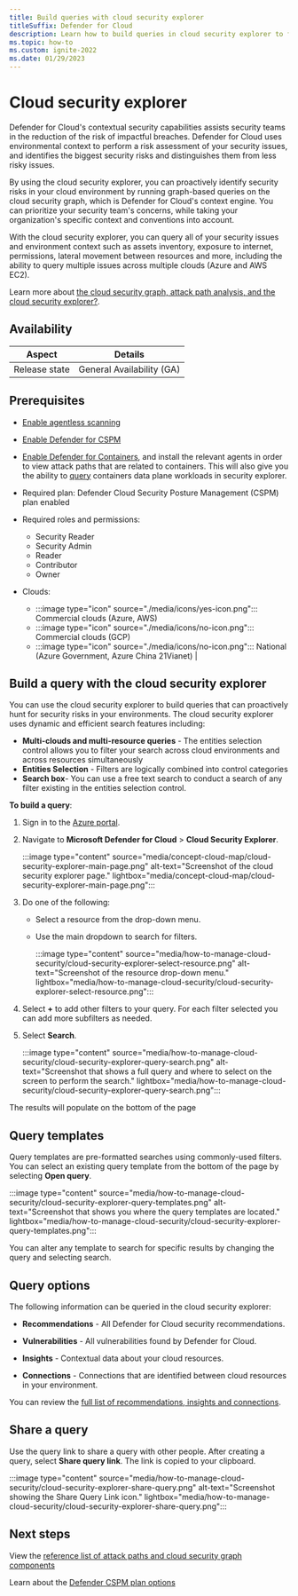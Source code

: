 ```yaml
---
title: Build queries with cloud security explorer
titleSuffix: Defender for Cloud
description: Learn how to build queries in cloud security explorer to find vulnerabilities that exist on your multicloud environment.
ms.topic: how-to
ms.custom: ignite-2022
ms.date: 01/29/2023
---
```


# Cloud security explorer

Defender for Cloud's contextual security capabilities assists security teams in the reduction of the risk of impactful breaches. Defender for Cloud uses environmental context to perform a risk assessment of your security issues, and identifies the biggest security risks and distinguishes them from less risky issues.

By using the cloud security explorer, you can proactively identify security risks in your cloud environment by running graph-based queries on the cloud security graph, which is Defender for Cloud's context engine. You can prioritize your security team's concerns, while taking your organization's specific context and conventions into account.  

With the cloud security explorer, you can query all of your security issues and environment context such as assets inventory, exposure to internet, permissions, lateral movement between resources and more, including the ability to query multiple issues across multiple clouds (Azure and AWS EC2).

Learn more about [the cloud security graph, attack path analysis, and the cloud security explorer?](concept-attack-path.md).

## Availability

| Aspect | Details |
|--|--|
| Release state | General Availability (GA) |

## Prerequisites

- [Enable agentless scanning](enable-vulnerability-assessment-agentless.md) 
- [Enable Defender for CSPM](enable-enhanced-security.md) 
- [Enable Defender for Containers](defender-for-containers-enable.md), and install the relevant agents in order to view attack paths that are related to containers. This will also give you the ability to [query](how-to-manage-cloud-security-explorer.md#build-a-query-with-the-cloud-security-explorer) containers data plane workloads in security explorer. 
- Required plan: Defender Cloud Security Posture Management (CSPM) plan enabled 
- Required roles and permissions: 
    - Security Reader
    - Security Admin
    - Reader
    - Contributor
    - Owner

- Clouds: 
    -  :::image type="icon" source="./media/icons/yes-icon.png"::: Commercial clouds (Azure, AWS) 
    - :::image type="icon" source="./media/icons/no-icon.png"::: Commercial clouds (GCP) 
    - :::image type="icon" source="./media/icons/no-icon.png"::: National (Azure Government, Azure China 21Vianet) |

## Build a query with the cloud security explorer

You can use the cloud security explorer to build queries that can proactively hunt for security risks in your environments. The cloud security explorer uses dynamic and efficient search features including:

- **Multi-clouds and multi-resource queries** - The entities selection control allows you to filter your search across cloud environments and across resources simultaneously  
- **Entities Selection** - Filters are logically combined into control categories
- **Search box**- You can use a free text search to conduct a search of any filter existing in the entities selection control.

**To build a query**:

1. Sign in to the [Azure portal](https://portal.azure.com).

1. Navigate to **Microsoft Defender for Cloud** > **Cloud Security Explorer**.

    :::image type="content" source="media/concept-cloud-map/cloud-security-explorer-main-page.png" alt-text="Screenshot of the cloud security explorer page." lightbox="media/concept-cloud-map/cloud-security-explorer-main-page.png":::

1. Do one of the following:
    - Select a resource from the drop-down menu. 
    - Use the main dropdown to search for filters. 
 
        :::image type="content" source="media/how-to-manage-cloud-security/cloud-security-explorer-select-resource.png" alt-text="Screenshot of the resource drop-down menu." lightbox="media/how-to-manage-cloud-security/cloud-security-explorer-select-resource.png":::

1. Select **+** to add other filters to your query. For each filter selected you can add more subfilters as needed.

1. Select **Search**.

    :::image type="content" source="media/how-to-manage-cloud-security/cloud-security-explorer-query-search.png" alt-text="Screenshot that shows a full query and where to select on the screen to perform the search." lightbox="media/how-to-manage-cloud-security/cloud-security-explorer-query-search.png":::

The results will populate on the bottom of the page


## Query templates

Query templates are pre-formatted searches using commonly-used filters. You can select an existing query template from the bottom of the page by selecting **Open query**.

:::image type="content" source="media/how-to-manage-cloud-security/cloud-security-explorer-query-templates.png" alt-text="Screenshot that shows you where the query templates are located." lightbox="media/how-to-manage-cloud-security/cloud-security-explorer-query-templates.png":::

You can alter any template to search for specific results by changing the query and selecting search.

## Query options

The following information can be queried in the cloud security explorer:

- **Recommendations** - All Defender for Cloud security recommendations.

- **Vulnerabilities** - All vulnerabilities found by Defender for Cloud.

- **Insights** - Contextual data about your cloud resources.  
        
- **Connections** - Connections that are identified between cloud resources in your environment.

You can review the [full list of recommendations, insights and connections](attack-path-reference.md). 

## Share a query

Use the query link to share a query with other people. After creating a query, select **Share query link**. The link is copied to your clipboard.

:::image type="content" source="media/how-to-manage-cloud-security/cloud-security-explorer-share-query.png" alt-text="Screenshot showing the Share Query Link icon." lightbox="media/how-to-manage-cloud-security/cloud-security-explorer-share-query.png":::

## Next steps

View the [reference list of attack paths and cloud security graph components](attack-path-reference.md)

Learn about the [Defender CSPM plan options](concept-cloud-security-posture-management.md#defender-cspm-plan-options)
